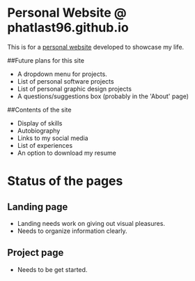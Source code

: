 # Personal Website @ phatlast96.github.io
This is for a [personal website](https://phatlast96.github.io) developed to showcase my life.
  
  
##Future plans for this site
- A dropdown menu for projects.
- List of personal software projects
- List of personal graphic design projects
- A questions/suggestions box (probably in the 'About' page)

##Contents of the site
- Display of skills
- Autobiography
- Links to my social media
- List of experiences
- An option to download my resume

# Status of the pages
## Landing page
- Landing needs work on giving out visual pleasures.
- Needs to organize information clearly.

## Project page
- Needs to be get started.


